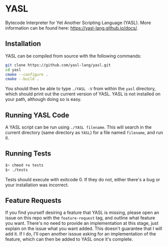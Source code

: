 # YASL
Bytecode Interpreter for Yet Another Scripting Language (YASL). More information can be found here: https://yasl-lang.github.io/docs/.

## Installation
YASL can be compiled from source with the following commands:
```bash
git clone https://github.com/yasl-lang/yasl.git
cd yasl
cmake --configure .
cmake --build .
```

You should then be able to type `./YASL -V` from within the `yasl` directory, which should print out the current version of YASL. YASL is not installed on your path, although doing so is easy.

## Running YASL Code
A YASL script can be run using `./YASL filename`. This will search in the current directory (same directory as `YASL`) for a file named `filename`, and run it.

## Running Tests

```bash
$> chmod +x tests
$> ./tests
```

Tests should execute with exitcode 0. If they do not, either there's a bug or your installation was incorrect.

## Feature Requests
If you find yourself desiring a feature that YASL is missing, please open an issue on this repo with the `feature-request` tag, and outline what feature you want. There's no need to provide an implementation at this stage, just explain on the issue what you want added. This doesn't guarantee that I will add it. If I do, I'll open another isssue asking for an implementation of the feature, which can then be added to YASL once it's complete.

